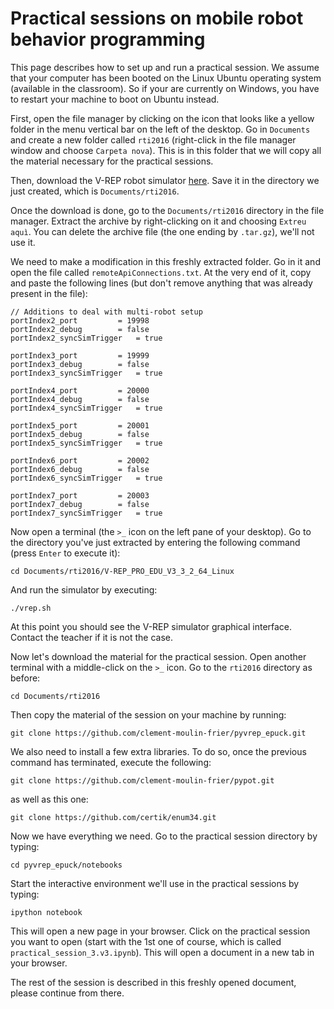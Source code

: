 # Practical sessions on mobile robot behavior programming

This page describes how to set up and run a practical session. We assume that your computer has been booted on the Linux Ubuntu operating system (available in the classroom). So if your are currently on Windows, you have to restart your machine to boot on Ubuntu instead.

First, open the file manager by clicking on the icon that looks like a yellow folder in the menu vertical bar on the left of the desktop. Go in `Documents` and create a new folder called `rti2016` (right-click in the file manager window and choose `Carpeta nova`). This is in this folder that we will copy all the material necessary for the practical sessions. 

Then, download the V-REP robot simulator [here](http://coppeliarobotics.com/V-REP_PRO_EDU_V3_3_2_64_Linux.tar.gz). Save it in the directory we just created, which is `Documents/rti2016`.

Once the download is done, go to the `Documents/rti2016` directory in the file manager. Extract the archive by right-clicking on it and choosing `Extreu aquì`. You can delete the archive file (the one ending by `.tar.gz`), we'll not use it. 

We need to make a modification in this freshly extracted folder. Go in it and open the file called `remoteApiConnections.txt`. At the very end of it, copy and paste the following lines (but don't remove anything that was already present in the file):

    // Additions to deal with multi-robot setup
    portIndex2_port         = 19998
    portIndex2_debug        = false
    portIndex2_syncSimTrigger   = true
    
    portIndex3_port         = 19999
    portIndex3_debug        = false
    portIndex3_syncSimTrigger   = true
    
    portIndex4_port         = 20000
    portIndex4_debug        = false
    portIndex4_syncSimTrigger   = true
    
    portIndex5_port         = 20001
    portIndex5_debug        = false
    portIndex5_syncSimTrigger   = true
    
    portIndex6_port         = 20002
    portIndex6_debug        = false
    portIndex6_syncSimTrigger   = true
    
    portIndex7_port         = 20003
    portIndex7_debug        = false
    portIndex7_syncSimTrigger   = true

Now open a terminal (the `>_` icon on the left pane of your desktop). Go to the directory you've just extracted by entering the following command (press `Enter` to execute it):

    cd Documents/rti2016/V-REP_PRO_EDU_V3_3_2_64_Linux

And run the simulator by executing:
    
    ./vrep.sh

At this point you should see the V-REP simulator graphical interface. Contact the teacher if it is not the case.

Now let's download the material for the practical session. Open another terminal with a middle-click on the `>_` icon. Go to the `rti2016` directory as before:

    cd Documents/rti2016

Then copy the material of the session on your machine by running:

    git clone https://github.com/clement-moulin-frier/pyvrep_epuck.git

We also need to install a few extra libraries. To do so, once the previous command has terminated, execute the following:

    git clone https://github.com/clement-moulin-frier/pypot.git

as well as this one:

    git clone https://github.com/certik/enum34.git

Now we have everything we need. Go to the practical session directory by typing:

    cd pyvrep_epuck/notebooks

Start the interactive environment we'll use in the practical sessions by typing:

    ipython notebook

This will open a new page in your browser. Click on the practical session you want to open (start with the 1st one of course, which is called `practical_session_3.v3.ipynb`). This will open a document in a new tab in your browser.

The rest of the session is described in this freshly opened document, please continue from there. 
